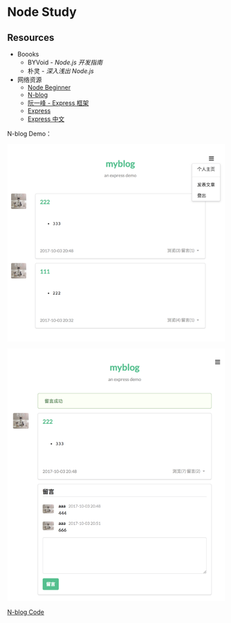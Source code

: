# Node Study

## Resources

- Boooks
  - BYVoid - *Node.js 开发指南*
  - 朴灵 - *深入浅出 Node.js*
- 网络资源
  - [Node Beginner](https://www.nodebeginner.org/index-zh-cn.html)
  - [N-blog](https://www.gitbook.com/book/maninboat/n-blog/details)
  - [阮一峰 - Express 框架](http://javascript.ruanyifeng.com/nodejs/express.html)
  - [Express](http://expressjs.com/)
  - [Express 中文](http://expressjs.jser.us/guide.html)

N-blog Demo：

![](../art/n-blog-index.png)

![](../art/n-blog-post.png)

[N-blog Code](../codes/myblog)
